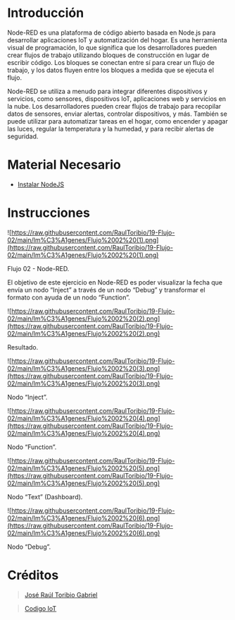 # Introducción

Node-RED es una plataforma de código abierto basada en Node.js para desarrollar aplicaciones IoT y automatización del hogar. Es una herramienta visual de programación, lo que significa que los desarrolladores pueden crear flujos de trabajo utilizando bloques de construcción en lugar de escribir código. Los bloques se conectan entre sí para crear un flujo de trabajo, y los datos fluyen entre los bloques a medida que se ejecuta el flujo.

Node-RED se utiliza a menudo para integrar diferentes dispositivos y servicios, como sensores, dispositivos IoT, aplicaciones web y servicios en la nube. Los desarrolladores pueden crear flujos de trabajo para recopilar datos de sensores, enviar alertas, controlar dispositivos, y más. También se puede utilizar para automatizar tareas en el hogar, como encender y apagar las luces, regular la temperatura y la humedad, y para recibir alertas de seguridad.

# Material Necesario

- [Instalar NodeJS](https://github.com/RaulToribio/13-Instalar-NodeJS)

# Instrucciones

![https://raw.githubusercontent.com/RaulToribio/19-Flujo-02/main/Im%C3%A1genes/Flujo%2002%20(1).png](https://raw.githubusercontent.com/RaulToribio/19-Flujo-02/main/Im%C3%A1genes/Flujo%2002%20(1).png)

Flujo 02 - Node-RED.

El objetivo de este ejercicio en Node-RED es poder visualizar la fecha que envía un nodo “Inject” a través de un nodo “Debug” y transformar el formato con ayuda de un nodo “Function”.

![https://raw.githubusercontent.com/RaulToribio/19-Flujo-02/main/Im%C3%A1genes/Flujo%2002%20(2).png](https://raw.githubusercontent.com/RaulToribio/19-Flujo-02/main/Im%C3%A1genes/Flujo%2002%20(2).png)

Resultado.

![https://raw.githubusercontent.com/RaulToribio/19-Flujo-02/main/Im%C3%A1genes/Flujo%2002%20(3).png](https://raw.githubusercontent.com/RaulToribio/19-Flujo-02/main/Im%C3%A1genes/Flujo%2002%20(3).png)

Nodo “Inject”.

![https://raw.githubusercontent.com/RaulToribio/19-Flujo-02/main/Im%C3%A1genes/Flujo%2002%20(4).png](https://raw.githubusercontent.com/RaulToribio/19-Flujo-02/main/Im%C3%A1genes/Flujo%2002%20(4).png)

Nodo “Function”.

![https://raw.githubusercontent.com/RaulToribio/19-Flujo-02/main/Im%C3%A1genes/Flujo%2002%20(5).png](https://raw.githubusercontent.com/RaulToribio/19-Flujo-02/main/Im%C3%A1genes/Flujo%2002%20(5).png)

Nodo “Text” (Dashboard).

![https://raw.githubusercontent.com/RaulToribio/19-Flujo-02/main/Im%C3%A1genes/Flujo%2002%20(6).png](https://raw.githubusercontent.com/RaulToribio/19-Flujo-02/main/Im%C3%A1genes/Flujo%2002%20(6).png)

Nodo “Debug”.

# Créditos

> [José Raúl Toribio Gabriel](https://github.com/RaulToribio)
> 

> [Codigo IoT](https://github.com/codigo-iot)
>
